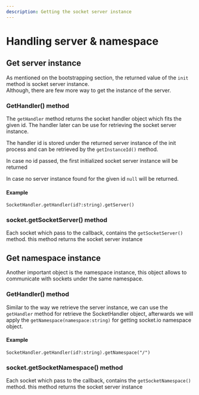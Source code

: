 ```yaml
---
description: Getting the socket server instance
---
```


# Handling server & namespace

## Get server instance

As mentioned on the bootstrapping section, the returned value of the `init`  method is socket server instance.   
Although,  there are few more way to get the instance of the server.

### GetHandler\(\) method

The `getHandler` method returns the socket handler object which fits the given id. The handler later can be use for retrieving the socket server instance.

The handler id is stored under the returned server instance of the init process and can be retrieved by the `getInstanceId()` method. 

In case no id passed, the first initialized socket server instance will be returned

In case no server instance found for the given id `null` will be returned.

#### Example

`SocketHandler.getHandler(id?:string).getServer()`

### socket.getSocketServer\(\) method

Each socket which pass to the callback, contains the `getSocketServer()` method. this method returns the socket server instance

## Get namespace instance

Another important object is the namespace instance, this object allows to communicate with sockets under the same namespace.

### GetHandler\(\) method

Similar to the way we retrieve the server instance, we can use the `getHandler` method for retrieve the SocketHandler object, afterwards we will apply the `getNamespace(namespace:string)` for getting socket.io namespace object.

#### Example

`SocketHandler.getHandler(id?:string).getNamespace("/")`

### socket.getSocketNamespace\(\) method

Each socket which pass to the callback, contains the `getSocketNamespace()` method. this method returns the socket server instance

